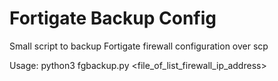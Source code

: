 # Fortigate Backup Config

Small script to backup Fortigate firewall configuration over scp

Usage: python3 fgbackup.py <file_of_list_firewall_ip_address>


